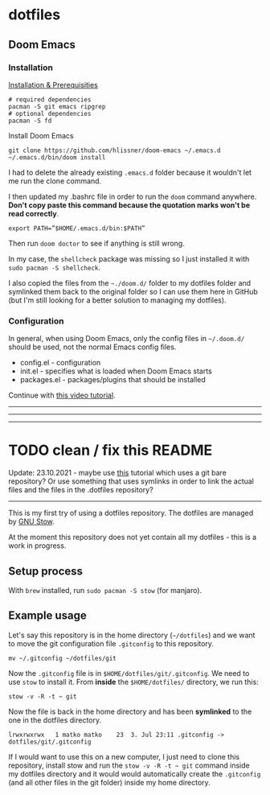 # dotfiles
## Doom Emacs

### Installation
[Installation & Prerequisities](https://github.com/hlissner/doom-emacs#install)

```
# required dependencies
pacman -S git emacs ripgrep
# optional dependencies
pacman -S fd
```

Install Doom Emacs

```
git clone https://github.com/hlissner/doom-emacs ~/.emacs.d
~/.emacs.d/bin/doom install
```

I had to delete the already existing ```.emacs.d``` folder because it wouldn't let me run the clone command.

I then updated my .bashrc file in order to run the ```doom``` command anywhere. **Don't copy paste this command because the quotation marks won't be read correctly**.

```
export PATH=”$HOME/.emacs.d/bin:$PATH”
```


Then run ```doom doctor``` to see if anything is still wrong. 

In my case, the ```shellcheck``` package was missing so I just installed it with ```sudo pacman -S shellcheck```.

I also copied the files from the ```~./doom.d/``` folder to my dotfiles folder and symlinked them back to the original folder so I can use them here in GitHub (but I'm still looking for a better solution to managing my dotfiles).

### Configuration

In general, when using Doom Emacs, only the config files in ```~/.doom.d/``` should be used, not the normal Emacs config files.

* config.el - configuration
* init.el - specifies what is loaded when Doom Emacs starts
* packages.el - packages/plugins that should be installed

Continue with [this video tutorial](https://youtu.be/iab2z21cRqA?t=550).

---
---
---

# TODO clean / fix this README

Update: 23.10.2021 - maybe use [this](https://www.youtube.com/watch?v=tBoLDpTWVOM&t=829s) tutorial which uses a git bare repository? Or use something that uses symlinks in order to link the actual files and the files in the .dotfiles repository?

---

This is my first try of using a dotfiles repository. The dotfiles are managed by [GNU Stow](https://www.gnu.org/software/stow/).

At the moment this repository does not yet contain all my dotfiles - this is a work in progress.

## Setup process

With `brew` installed, run `sudo pacman -S stow` (for manjaro).

## Example usage

Let's say this repository is in the home directory (`~/dotfiles`) and we want to move the git configuration file `.gitconfig` to this repository.

```
mv ~/.gitconfig ~/dotfiles/git
```

Now the `.gitconfig` file is in `$HOME/dotfiles/git/.gitconfig`. We need to use `stow` to install it. From **inside** the `$HOME/dotfiles/` directory, we run this:

```
stow -v -R -t ~ git
``` 

Now the file is back in the home directory and has been **symlinked** to the one in the dotfiles directory.

```
lrwxrwxrwx   1 matko matko    23  3. Jul 23:11 .gitconfig -> dotfiles/git/.gitconfig
```

If I would want to use this on a new computer, I just need to clone this repository, install stow and run the `stow -v -R -t ~ git` command inside my dotfiles directory and it would would automatically create the `.gitconfig` (and all other files in the git folder) inside my home directory.